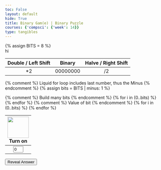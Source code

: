 ```yaml
---
toc: False
layout: default
hide: True
title: Binary Gam(e) | Binary Puzzle
courses: {'compsci': {'week': 14}}
type: tangibles
---
```

<html>
{% assign BITS = 8 %}
<body onload="Instructions()">
<style>
    td {
        text-align: center;
        vertical-align: middle;
    }
</style>
<div id = "display">hi</div>    
<table>
    <thead>
        <tr class="header" id="table">
            <th class = "th">Double / Left Shift</th>
            <th class = "th">Binary</th>
            <th class = "th">Halve / Right Shift</th>
        </tr>
    </thead>
    <tbody>
        <tr>
            <td><div class='button' id ='leftshift' onclick='leftShift()'>*2</div></td>
            <td id="binary">00000000</td>
            <td><div class='button' id ='rightshift' onclick='rightShift()'>/2</div></td>
        </tr>
    </tbody>
</table>

{% comment %}
Liquid for loop includes last number, thus the Minus
{% endcomment %}
{% assign bits = BITS | minus: 1 %} 

<table>
    <thead>
        <tr>
            {% comment %}
            Build many bits
            {% endcomment %}
            {% for i in (0..bits) %}
            <th><img class = "onoff" id="tree{{ i }}" src="{{site.baseurl}}/images/off.png" alt="" width="70" height="Auto">
                <div class="button" id="lit{{ i }}" onclick="javascript:toggleBit({{ i }})">Turn on</div>
            </th>
            {% endfor %}
        </tr>
    </thead>
    <tbody> 
        <tr>
            {% comment %}
            Value of bit
            {% endcomment %}
            {% for i in (0..bits) %}
            <td><input type='text' id="digit{{ i }}" Value="0" size="1" readonly></td>
            {% endfor %}
        </tr>
    </tbody>
</table>
<div id = "result"></div>
<button onclick = "reveal()">Reveal Answer</button>
<div id="transformationList"></div>
<script>
    const transformationListElement = document.getElementById("transformationList");
    let transformationList = [];
    let changes = 0
    const BITS = {{ BITS }};
    const MAX = 2 ** BITS - 1;
    const MSG_ON = "Turn on";
    const IMAGE_ON = "{{site.baseurl}}/images/on.png";
    const MSG_OFF = "Turn off";
    const IMAGE_OFF = "{{site.baseurl}}/images/off.png"
    function reveal() {
      transformationList.forEach(action => {
        transformationListElement.innerHTML += `<li>${action}</li>`;
        });
      transformationListElement.innerHTML += "</ul>";
      transformationList = [];
    }
    function Instructions() {
        alert("Welcome to the binary puzzle game!\n\nIn this game, you have to get one number in binary to another in a given number of steps.\n You can accomplish this by either switching the bits from 0 to 1 and vice versa, or using left and right shifts. \n\nThe right shift removes the last bit and shifts all the bits to the right, leaving the first bit as a 0, effectively halving the number in decimal. \nThe left shift removes the first bit, shifts all the other bits one to the left, leaving the last bit as a 0, effectively doubling the number in decimal. \n\nIn this game, you must use these tools to get one number to another in the least number of steps possible. \n\nIn the display, the sun means 1, and the moon means 0. \nThe bit is also displayed below the slot it is in. \n\nHave fun, and happy learning!")
    }
    async function checkChanges() {
    const currentBinary = getBits();
    console.log(currentBinary)
    if (changes === result.steps) {
        if (currentBinary === targetBinary) {
            console.log(targetBinary)
            console.log("You've successfully completed the game!");
            document.getElementById("result").innerHTML = "Congratulations! You've successfully completed the game!";
            changes = 0;
            transformationListElement.innerHTML = ""
            await new Promise(r => setTimeout(r, 1500));
            document.getElementById("result").innerHTML = " "
            transformationList = [];
            displayResults();
        }
        else {
            console.log("Too many changes! Try again.");
            document.getElementById("result").innerHTML = "Womp womp... Too many changes! Try Again.";
            changes = 0;
            transformationListElement.innerHTML = ""
            transformationList = [];
            displayResults();
    }
}
}
    // return string with current value of each bit
    function getBits() {
        let bits = "";
        for(let i = 0; i < BITS; i++) {
            bits = bits + document.getElementById('digit' + i).value;
        }
        return bits;
    }
    // setter for Document Object Model (DOM) values
    function setConversions(binary) {
        document.getElementById('binary').innerHTML = binary;
        // Decimal conversion
    }
    // convert decimal to base 2 using modulo with divide method
    function decimal_2_base(decimal, base) {
        let conversion = "";
        // loop to convert to base
        do {
            let digit = decimal % base;           // obtain right most digit
            conversion = "" + digit + conversion; // what does this do? inserts digit to front of string
            decimal = ~~(decimal / base);         // what does this do? divides by base what is ~~? force whole number
        } while (decimal > 0);                    // why while at the end? 0 pads front of binary number
            // loop to pad with zeros
            if (base === 2) {                     // only pad for binary conversions
                for (let i = 0; conversion.length < BITS; i++) {
                    conversion = "0" + conversion;
            }
        }
        return conversion;
    }
    // toggle selected bit and recalculate
    function toggleBit(i) {
        //alert("Digit action: " + i );
        const dig = document.getElementById('digit' + i);
        const image = document.getElementById('tree' + i);
        const lit = document.getElementById('lit' + i);
        // Change digit and visual
        if (image.src.match(IMAGE_ON)) {
            dig.value = 0;
            image.src = IMAGE_OFF;
            lit.innerHTML = MSG_ON;
            changes++;
            checkChanges();
        } else {
            dig.value = 1;  
            image.src = IMAGE_ON;
            lit.innerHTML = MSG_OFF;
            changes++;
            checkChanges();
        }
        // Binary numbers
        const binary = getBits();
        setConversions(binary);
    }
    // Function for left shift
    function leftShift() {
        let binary = getBits();
        binary = binary.slice(1) + '0';  // Shift all bits to the left and add a '0' at the end
        updateBinary(binary);
        changes++;
        checkChanges()
    }
    // Function for right shift
    function rightShift() {
        let binary = getBits();
        binary = '0' + binary.slice(0, -1);  // Add a '0' at the beginning and remove the last bit
        updateBinary(binary);
        changes++;
        checkChanges()
    }
    // Helper function to update the binary representation and visuals
    function updateBinary(binary) {
        setConversions(binary);
        for (let i = 0; i < binary.length; i++) {
            let digit = binary.substr(i, 1);
            document.getElementById('digit' + i).value = digit;
            if (digit === "1") {
                document.getElementById('tree' + i).src = IMAGE_ON;
                document.getElementById('lit' + i).innerHTML = MSG_OFF;
            } else {
                document.getElementById('tree' + i).src = IMAGE_OFF;
                document.getElementById('lit' + i).innerHTML = MSG_ON;
            }
        }
    }
function minActionsToTransformBinary(start, target) {
    const queue = [{ current: start, actions: [], steps: 0 }];
    const visited = new Set([start]);
    while (queue.length > 0) {
        const { current, actions, steps } = queue.shift();
        if (current === target) {
            return { actions, steps };
        }
        for (let i = 0; i < current.length; i++) {
            const newBinary = current.slice(0, i) + (current[i] === '1' ? '0' : '1') + current.slice(i + 1);
            if (!visited.has(newBinary)) {
                visited.add(newBinary);
                queue.push({ current: newBinary, actions: actions.concat(`Swap bit at position ${i+1}\n`), steps: steps + 1 });
            }
        }
        if (current.length === target.length) {
            const leftShift = current.slice(1) + '0';
            if (!visited.has(leftShift)) {
                visited.add(leftShift);
                queue.push({ current: leftShift, actions: actions.concat('Left shift\n'), steps: steps + 1 });
            }
        }
        if (current.length === target.length) {
            const rightShift = '0' + current.slice(0, -1);
            if (!visited.has(rightShift)) {
                visited.add(rightShift);
                queue.push({ current: rightShift, actions: actions.concat('Right shift\n'), steps: steps + 1 });
            }
        }
    }
    return null; // If transformation is not possible
}
  function displayResults() {
    startBinary = generateRandomBinary();
    targetBinary = generateRandomBinary();
    result = minActionsToTransformBinary(startBinary, targetBinary);
    console.log(`Actions to transform ${startBinary} to ${targetBinary}:`);
    if (result) {
      result.actions.forEach((action, index) => {
        transformationList.push(`${index + 1}. ${action}`);
        console.log(`${index + 1}. ${action}`);
      });
      console.log(`Number of steps: ${result.steps}`);
    } else {
      console.log("Transformation not possible.");
    }
    document.getElementById("display").innerHTML = "Goal: Transform " + startBinary + " to " + targetBinary + " in " + result.steps + " steps";
    updateBinary(startBinary)
  }
function generateRandomBinary() {
    let binaryNumber = '';
    for (let i = 0; i < 8; i++) {
        // Generate a random bit (0 or 1)
        const randomBit = Math.round(Math.random());
        binaryNumber += randomBit;
        }
    console.log(binaryNumber)
    return binaryNumber;
}
displayResults();
</script>